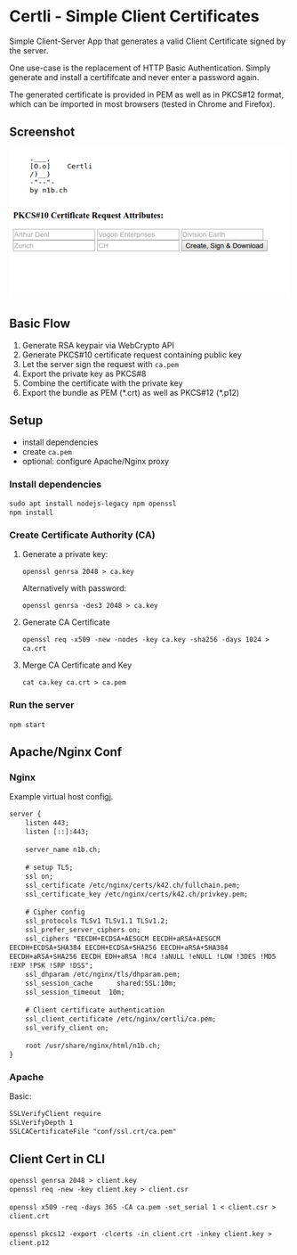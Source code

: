 # Certli - Simple Client Certificates

Simple Client-Server App that generates a valid Client Certificate signed by the server.

One use-case is the replacement of HTTP Basic Authentication. Simply generate and install a certififcate
and never enter a password again.

The generated certificate is provided in PEM as well as in PKCS#12 format, which can be imported in
most browsers (tested in Chrome and Firefox).

## Screenshot
![Alt text](screenie.png?raw=true "Screenie")

## Basic Flow
1. Generate RSA keypair via WebCrypto API
2. Generate PKCS#10 certificate request containing public key
3. Let the server sign the request with `ca.pem`
4. Export the private key as PKCS#8
5. Combine the certificate with the private key
6. Export the bundle as PEM (\*.crt) as well as PKCS#12 (\*.p12)

## Setup
- install dependencies
- create `ca.pem`
- optional: configure Apache/Nginx proxy

### Install dependencies
```
sudo apt install nodejs-legacy npm openssl
npm install
```

### Create Certificate Authority (CA)

1. Generate a private key:
   ```
   openssl genrsa 2048 > ca.key
   ```
   
   Alternatively with password:
   ```
   openssl genrsa -des3 2048 > ca.key
   ```
   
2. Generate CA Certificate
   ```
   openssl req -x509 -new -nodes -key ca.key -sha256 -days 1024 > ca.crt
   ```
   
3. Merge CA Certificate and Key
   ```
   cat ca.key ca.crt > ca.pem
   ```
   
### Run the server
```
npm start
```
   
## Apache/Nginx Conf


### Nginx
Example virtual host configj.
```
server {
    listen 443;
    listen [::]:443;

    server_name n1b.ch;

    # setup TLS;
    ssl on;
    ssl_certificate /etc/nginx/certs/k42.ch/fullchain.pem;
    ssl_certificate_key /etc/nginx/certs/k42.ch/privkey.pem;

    # Cipher config
    ssl_protocols TLSv1 TLSv1.1 TLSv1.2;
    ssl_prefer_server_ciphers on;
    ssl_ciphers "EECDH+ECDSA+AESGCM EECDH+aRSA+AESGCM EECDH+ECDSA+SHA384 EECDH+ECDSA+SHA256 EECDH+aRSA+SHA384 EECDH+aRSA+SHA256 EECDH EDH+aRSA !RC4 !aNULL !eNULL !LOW !3DES !MD5 !EXP !PSK !SRP !DSS";
    ssl_dhparam /etc/nginx/tls/dhparam.pem;
    ssl_session_cache      shared:SSL:10m;
    ssl_session_timeout  10m;

    # Client certificate authentication
	ssl_client_certificate /etc/nginx/certli/ca.pem;
	ssl_verify_client on;

	root /usr/share/nginx/html/n1b.ch;
}

```

### Apache
Basic:
```
SSLVerifyClient require
SSLVerifyDepth 1
SSLCACertificateFile "conf/ssl.crt/ca.pem"
```


## Client Cert in CLI
```
openssl genrsa 2048 > client.key
openssl req -new -key client.key > client.csr

openssl x509 -req -days 365 -CA ca.pem -set_serial 1 < client.csr > client.crt

openssl pkcs12 -export -clcerts -in client.crt -inkey client.key > client.p12
```
